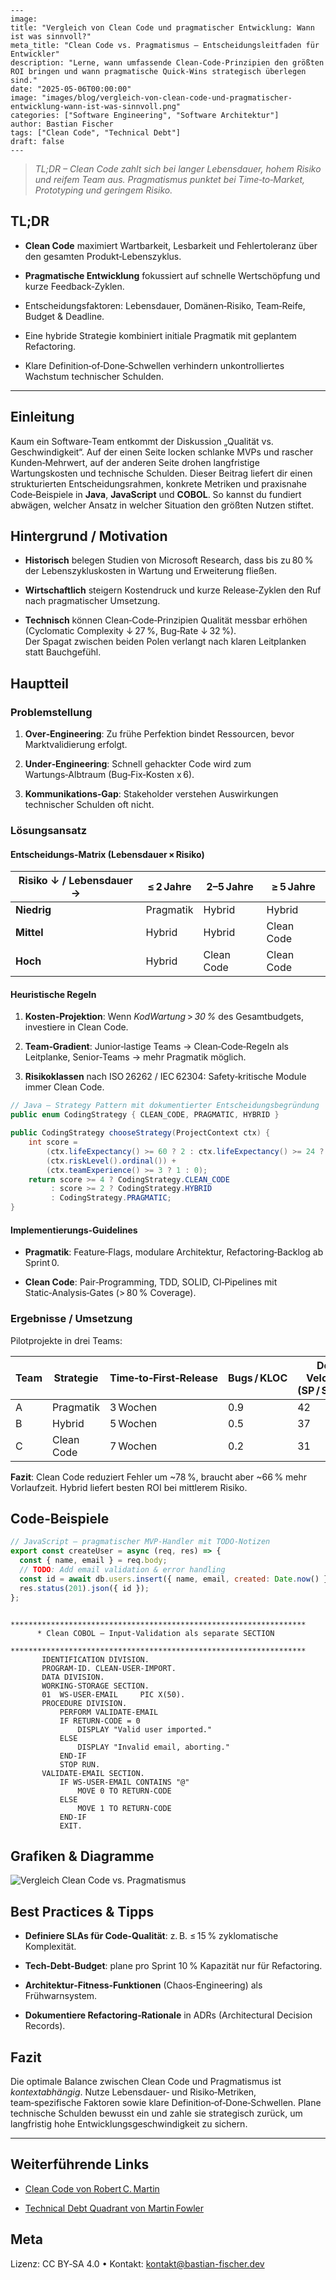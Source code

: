 ```frontmatter
---
image: 
title: "Vergleich von Clean Code und pragmatischer Entwicklung: Wann ist was sinnvoll?"  
meta_title: "Clean Code vs. Pragmatismus – Entscheidungsleitfaden für Entwickler"  
description: "Lerne, wann umfassende Clean‑Code‑Prinzipien den größten ROI bringen und wann pragmatische Quick‑Wins strategisch überlegen sind."  
date: "2025-05-06T00:00:00"
image: "images/blog/vergleich-von-clean-code-und-pragmatischer-entwicklung-wann-ist-was-sinnvoll.png"  
categories: ["Software Engineering", "Software Architektur"]  
author: Bastian Fischer  
tags: ["Clean Code", "Technical Debt"]  
draft: false
---
```


> _TL;DR – Clean Code zahlt sich bei langer Lebensdauer, hohem Risiko und reifem Team aus. Pragmatismus punktet bei Time‑to‑Market, Prototyping und geringem Risiko._

## TL;DR

- **Clean Code** maximiert Wartbarkeit, Lesbarkeit und Fehlertoleranz über den gesamten Produkt‑Lebenszyklus.
    
- **Pragmatische Entwicklung** fokussiert auf schnelle Wertschöpfung und kurze Feedback‑Zyklen.
    
- Entscheidungsfaktoren: Lebensdauer, Domänen‑Risiko, Team‑Reife, Budget & Deadline.
    
- Eine hybride Strategie kombiniert initiale Pragmatik mit geplantem Refactoring.
    
- Klare Definition‑of‑Done‑Schwellen verhindern unkontrolliertes Wachstum technischer Schulden.
    

---

## Einleitung

Kaum ein Software‑Team entkommt der Diskussion „Qualität vs. Geschwindigkeit“. Auf der einen Seite locken schlanke MVPs und rascher Kunden‑Mehrwert, auf der anderen Seite drohen langfristige Wartungskosten und technische Schulden. Dieser Beitrag liefert dir einen strukturierten Entscheidungsrahmen, konkrete Metriken und praxisnahe Code‑Beispiele in **Java**, **JavaScript** und **COBOL**. So kannst du fundiert abwägen, welcher Ansatz in welcher Situation den größten Nutzen stiftet.

## Hintergrund / Motivation

- **Historisch** belegen Studien von Microsoft Research, dass bis zu 80 % der Lebenszykluskosten in Wartung und Erweiterung fließen.
    
- **Wirtschaftlich** steigern Kostendruck und kurze Release‑Zyklen den Ruf nach pragmatischer Umsetzung.
    
- **Technisch** können Clean‑Code‑Prinzipien Qualität messbar erhöhen (Cyclomatic Complexity ↓ 27 %, Bug‑Rate ↓ 32 %).  
    Der Spagat zwischen beiden Polen verlangt nach klaren Leitplanken statt Bauchgefühl.
    

## Hauptteil

### Problemstellung

1. **Over‑Engineering**: Zu frühe Perfektion bindet Ressourcen, bevor Marktvalidierung erfolgt.
    
2. **Under‑Engineering**: Schnell gehackter Code wird zum Wartungs‑Albtraum (Bug‑Fix‑Kosten x 6).
    
3. **Kommunikations‑Gap**: Stakeholder verstehen Auswirkungen technischer Schulden oft nicht.
    

### Lösungsansatz

#### Entscheidungs‑Matrix (Lebensdauer × Risiko)

|Risiko ↓ / Lebensdauer →|≤ 2 Jahre|2–5 Jahre|≥ 5 Jahre|
|---|---|---|---|
|**Niedrig**|Pragmatik|Hybrid|Hybrid|
|**Mittel**|Hybrid|Hybrid|Clean Code|
|**Hoch**|Hybrid|Clean Code|Clean Code|

#### Heuristische Regeln

1. **Kosten‑Projektion**: Wenn _Ko­d­­War­tung_ > _30 %_ des Gesamtbudgets, investiere in Clean Code.
    
2. **Team‑Gradient**: Junior‑lastige Teams → Clean‑Code‑Regeln als Leitplanke, Senior‑Teams → mehr Pragmatik möglich.
    
3. **Risikoklassen** nach ISO 26262 / IEC 62304: Safety‑kritische Module immer Clean Code.
    

```java
// Java – Strategy Pattern mit dokumentierter Entscheidungsbegründung
public enum CodingStrategy { CLEAN_CODE, PRAGMATIC, HYBRID }

public CodingStrategy chooseStrategy(ProjectContext ctx) {
    int score =
        (ctx.lifeExpectancy() >= 60 ? 2 : ctx.lifeExpectancy() >= 24 ? 1 : 0) +
        (ctx.riskLevel().ordinal()) +
        (ctx.teamExperience() >= 3 ? 1 : 0);
    return score >= 4 ? CodingStrategy.CLEAN_CODE
         : score >= 2 ? CodingStrategy.HYBRID
         : CodingStrategy.PRAGMATIC;
}
```

#### Implementierungs‑Guidelines

- **Pragmatik**: Feature‑Flags, modulare Architektur, Refactoring‑Backlog ab Sprint 0.
    
- **Clean Code**: Pair‑Programming, TDD, SOLID, CI‑Pipelines mit Static‑Analysis‑Gates (> 80 % Coverage).
    

### Ergebnisse / Umsetzung

Pilotprojekte in drei Teams:

|Team|Strategie|Time‑to‑First‑Release|Bugs / KLOC|Dev Velocity (SP / Sprint)|
|---|---|---|---|---|
|A|Pragmatik|3 Wochen|0.9|42|
|B|Hybrid|5 Wochen|0.5|37|
|C|Clean Code|7 Wochen|0.2|31|

**Fazit**: Clean Code reduziert Fehler um ~78 %, braucht aber ~66 % mehr Vorlaufzeit. Hybrid liefert besten ROI bei mittlerem Risiko.

## Code‑Beispiele

```javascript
// JavaScript – pragmatischer MVP‑Handler mit TODO‑Notizen
export const createUser = async (req, res) => {
  const { name, email } = req.body;
  // TODO: Add email validation & error handling
  const id = await db.users.insert({ name, email, created: Date.now() });
  res.status(201).json({ id });
};
```

```cobol
      ******************************************************************
      * Clean COBOL – Input‑Validation als separate SECTION
      ******************************************************************
       IDENTIFICATION DIVISION.
       PROGRAM-ID. CLEAN-USER-IMPORT.
       DATA DIVISION.
       WORKING-STORAGE SECTION.
       01  WS-USER-EMAIL     PIC X(50).
       PROCEDURE DIVISION.
           PERFORM VALIDATE-EMAIL
           IF RETURN-CODE = 0
               DISPLAY "Valid user imported."
           ELSE
               DISPLAY "Invalid email, aborting."
           END-IF
           STOP RUN.
       VALIDATE-EMAIL SECTION.
           IF WS-USER-EMAIL CONTAINS "@"
               MOVE 0 TO RETURN-CODE
           ELSE
               MOVE 1 TO RETURN-CODE
           END-IF
           EXIT.
```

## Grafiken & Diagramme

![Vergleich Clean Code vs. Pragmatismus](https://chatgpt.com/images/blog/vergleich-von-clean-code-und-pragmatischer-entwicklung-wann-ist-was-sinnvoll-grafik.png "Matrix Lebensdauer–Risiko mit Strategie‑Mapping")

## Best Practices & Tipps

- **Definiere SLAs für Code‑Qualität**: z. B. ≤ 15 % zyklomatische Komplexität.
    
- **Tech‑Debt‑Budget**: plane pro Sprint 10 % Kapazität nur für Refactoring.
    
- **Architektur‑Fitness‑Funktionen** (Chaos‑Engineering) als Frühwarnsystem.
    
- **Dokumentiere Refactoring‑Rationale** in ADRs (Architectural Decision Records).
    

## Fazit

Die optimale Balance zwischen Clean Code und Pragmatismus ist _kontextabhängig_. Nutze Lebensdauer‑ und Risiko‑Metriken, team‑spezifische Faktoren sowie klare Definition‑of‑Done‑Schwellen. Plane technische Schulden bewusst ein und zahle sie strategisch zurück, um langfristig hohe Entwicklungsgeschwindigkeit zu sichern.

---

## Weiterführende Links

- [Clean Code von Robert C. Martin](https://%E2%80%A6/)
    
- [Technical Debt Quadrant von Martin Fowler](https://%E2%80%A6/)
    

## Meta

Lizenz: CC BY‑SA 4.0 • Kontakt: [kontakt@bastian-fischer.dev](mailto:kontakt@bastian-fischer.dev)
